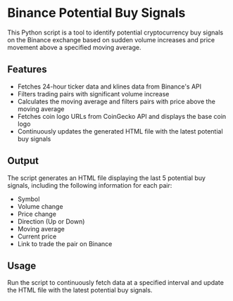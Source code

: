 # Binance Potential Buy Signals

This Python script is a tool to identify potential cryptocurrency buy signals on the Binance exchange based on sudden volume increases and price movement above a specified moving average.

## Features
- Fetches 24-hour ticker data and klines data from Binance's API
- Filters trading pairs with significant volume increase
- Calculates the moving average and filters pairs with price above the moving average
- Fetches coin logo URLs from CoinGecko API and displays the base coin logo
- Continuously updates the generated HTML file with the latest potential buy signals

## Output
The script generates an HTML file displaying the last 5 potential buy signals, including the following information for each pair:
- Symbol
- Volume change
- Price change
- Direction (Up or Down)
- Moving average
- Current price
- Link to trade the pair on Binance

## Usage
Run the script to continuously fetch data at a specified interval and update the HTML file with the latest potential buy signals.
